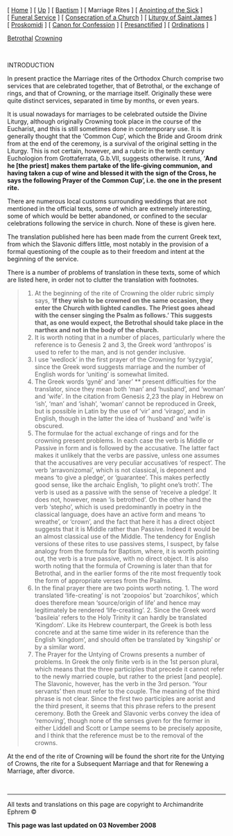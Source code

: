 \[ [Home](index.md) \] \[ [Up](eucholog.md) \] \[ [Baptism](baptism.md) \] \[ Marriage Rites \] \[ [Anointing of the Sick](anointin.md) \] \[ [Funeral Service](funeral.md) \] \[ [Consecration of a Church](dedic-int.md) \] \[ [Liturgy of Saint James](lit-james.md) \] \[ [Proskomidi](proskomidi.md) \] \[ [Canon for Confession](canon_for_confession.md) \] \[ [Presanctified](presanctified.md) \] \[ [Ordinations](ordinations.md) \]

[Betrothal](betrotha.md)
[Crowning](crowning.md)

 

INTRODUCTION

In present practice the Marriage rites of the Orthodox Church comprise two services that are celebrated together, that of Betrothal, or the exchange of rings, and that of Crowning, or the marriage itself. Originally these were quite distinct services, separated in time by months, or even years.

It is usual nowadays for marriages to be celebrated outside the Divine Liturgy, although originally Crowning took place in the course of the Eucharist, and this is still sometimes done in contemporary use. It is generally thought that the ‘Common Cup’, which the Bride and Groom drink from at the end of the ceremony, is a survival of the original setting in the Liturgy. This is not certain, however, and a rubric in the tenth century Euchologion from Grottaferrata, G.b.VII, suggests otherwise. It runs, ‘**And he \[the priest\]** **makes them partake of the life-giving communion, and having taken a cup of wine and blessed it with the sign of the Cross, he says the following Prayer of the Common Cup’, i.e. the one in the present rite.**

There are numerous local customs surrounding weddings that are not mentioned in the official texts, some of which are extremely interesting, some of which would be better abandoned, or confined to the secular celebrations following the service in church. None of these is given here.

The translation published here has been made from the current Greek text, from which the Slavonic differs little, most notably in the provision of a formal questioning of the couple as to their freedom and intent at the beginning of the service.

There is a number of problems of translation in these texts, some of which are listed here, in order not to clutter the translation with footnotes.

> 1.  At the beginning of the rite of Crowning the older rubric simply says, ‘**If they wish to be crowned on the same occasion, they enter the Church with lighted candles. The Priest goes ahead with the censer singing the Psalm as follows.’ This suggests that, as one would expect, the Betrothal should take place in the narthex and not in the body of the church.**
> 2.  It is worth noting that in a number of places, particularly where the reference is to Genesis 2 and 3, the Greek word ‘anthropos’ is used to refer to the man, and is not gender inclusive.
> 3.  I use ‘wedlock’ in the first prayer of the Crowning for ‘syzygia’, since the Greek word suggests marriage and the number of English words for ‘uniting’ is somewhat limited.
> 4.  The Greek words ‘gynê’ and ‘aner’ ** present difficulties for the translator, since they mean both ‘man’ and ‘husband’, and ‘woman’ and ‘wife’*.* In the citation from Genesis 2,23 the play in Hebrew on ‘ish’, ‘man’ and ‘ishah’, ‘woman’ cannot be reproduced in Greek, but is possible in Latin by the use of ‘vir’ and ‘virago’, and in English, though in the latter the idea of ‘husband’ and ‘wife’ is obscured.
> 5.  The formulae for the actual exchange of rings and for the crowning present problems. In each case the verb is Middle or Passive in form and is followed by the accusative. The latter fact makes it unlikely that the verbs are passive, unless one assumes that the accusatives are very peculiar accusatives ‘of respect’. The verb ‘arravonizomai’, which is not classical, is deponent and means ‘to give a pledge’, or ‘guarantee’. This makes perfectly good sense, like the archaic English, ‘to plight one’s troth’. The verb is used as a passive with the sense of ‘receive a pledge’. It does not, however, mean ‘is betrothed’. On the other hand the verb ‘stepho’, which is used predominantly in poetry in the classical language, does have an active form and means ‘to wreathe’, or ‘crown’, and the fact that here it has a direct object suggests that it is Middle rather than Passive. Indeed it would be an almost classical use of the Middle. The tendency for English versions of these rites to use passives stems, I suspect, by false analogy from the formula for Baptism, where, it is worth pointing out, the verb is a true passive, with no direct object. It is also worth noting that the formula of Crowning is later than that for Betrothal, and in the earlier forms of the rite most frequently took the form of appropriate verses from the Psalms.
> 6.  In the final prayer there are two points worth noting. 1. The word translated ‘life-creating’ is not ‘zoopoios’ but ‘zoarchikos’, which does therefore mean ‘source/origin of life’ and hence may legitimately be rendered ‘life-creating’. 2. Since the Greek word ‘basileia’ refers to the Holy Trinity it can hardly be translated ‘Kingdom’*.* Like its Hebrew counterpart, the Greek is both less concrete and at the same time wider in its reference than the English ‘kingdom’, and should often be translated by ‘kingship’ or by a similar word.
> 7.  The Prayer for the Untying of Crowns presents a number of problems. In Greek the only finite verb is in the 1st person plural, which means that the three participles that precede it cannot refer to the newly married couple, but rather to the priest \[and people\]. The Slavonic, however, has the verb in the 3rd person. ‘Your servants’ then must refer to the couple. The meaning of the third phrase is not clear. Since the first two participles are aorist and the third present, it seems that this phrase refers to the present ceremony. Both the Greek and Slavonic verbs convey the idea of ‘removing’, though none of the senses given for the former in either Liddell and Scott or Lampe seems to be precisely apposite, and I think that the reference must be to the removal of the crowns.

At the end of the rite of Crowning will be found the short rite for the Untying of Crowns, the rite for a Subsequent Marriage and that for Renewing a Marriage, after divorce.

 

------------------------------------------------------------------------

All texts and translations on this page are copyright to
Archimandrite Ephrem ©

**This page was last updated on 03 November 2008**
